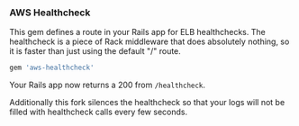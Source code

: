 ### AWS Healthcheck

This gem defines a route in your Rails app for ELB healthchecks. The healthcheck is a piece of Rack middleware that does absolutely nothing, so it is faster than just using the default "/" route.

```ruby
gem 'aws-healthcheck'
```

Your Rails app now returns a 200 from `/healthcheck`.

Additionally this fork silences the healthcheck so that your logs will not be filled with healthcheck calls every few seconds.
